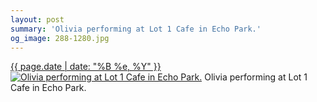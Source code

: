 ```yaml
---
layout: post
summary: 'Olivia performing at Lot 1 Cafe in Echo Park.'
og_image: 288-1280.jpg
---
```


<p>
  <time><a href="/288">{{ page.date | date: "%B %e, %Y" }}</a></time>
  <a href="/288"><img src="{{ site.assets_url }}/288-640.jpg" srcset="{{ site.assets_url }}/288-1280.jpg 1280w, {{ site.assets_url }}/288-960.jpg 960w, {{ site.assets_url }}/288-640.jpg 640w, {{ site.assets_url }}/288-320.jpg 320w" sizes="(min-width: 700px) 50vw, calc(100vw - 2rem)" alt="Olivia performing at Lot 1 Cafe in Echo Park." /></a>
  <span>Olivia performing at Lot 1 Cafe in Echo Park.</span>
</p>
